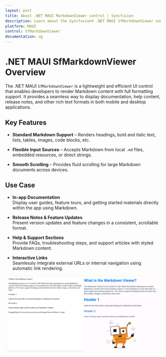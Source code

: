 ```yaml
---
layout: post
title: About .NET MAUI MarkdownViewer control | Syncfusion
description: Learn about the Syncfusion® .NET MAUI SfMarkdownViewer control, its rendering capabilities, and key features.
platform: MAUI
control: SfMarkdownViewer
documentation: ug
---
```


# .NET MAUI SfMarkdownViewer Overview

The .NET MAUI `SfMarkdownViewer` is a lightweight and efficient UI control that enables developers to render Markdown content with full formatting support. It provides a seamless way to display documentation, help content, release notes, and other rich text formats in both mobile and desktop applications.

## Key Features

* **Standard Markdown Support** – Renders headings, bold and italic text, lists, tables, images, code blocks, etc.

* **Flexible Input Sources** – Accepts Markdown from local `.md` files, embedded resources, or direct strings.

* **Smooth Scrolling** – Provides fluid scrolling for large Markdown documents across devices.

## Use Case

* **In-app Documentation**  
  Display user guides, feature tours, and getting started materials directly within the app using Markdown.

* **Release Notes & Feature Updates**  
  Present version updates and feature changes in a consistent, scrollable format.

* **Help & Support Sections**  
  Provide FAQs, troubleshooting steps, and support articles with styled Markdown content.

* **Interactive Links**  
  Seamlessly integrate external URLs or internal navigation using automatic link rendering.

![.NET MAUI MarkdownViewer](Images/maui-markdown-viewer-overview.png)